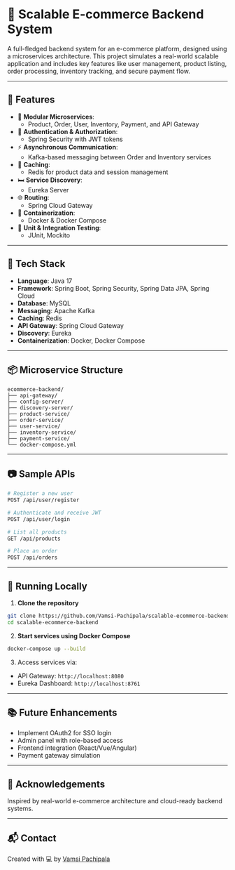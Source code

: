 # 🛒 Scalable E-commerce Backend System

A full-fledged backend system for an e-commerce platform, designed using a microservices architecture. This project simulates a real-world scalable application and includes key features like user management, product listing, order processing, inventory tracking, and secure payment flow.

---

## 🚀 Features

- 🧹 **Modular Microservices**: 
  - Product, Order, User, Inventory, Payment, and API Gateway
- 🔐 **Authentication & Authorization**:
  - Spring Security with JWT tokens
- ⚡ **Asynchronous Communication**:
  - Kafka-based messaging between Order and Inventory services
- 📂 **Caching**:
  - Redis for product data and session management
- 🛏 **Service Discovery**:
  - Eureka Server
- 🌐 **Routing**:
  - Spring Cloud Gateway
- 🐳 **Containerization**:
  - Docker & Docker Compose
- 🧪 **Unit & Integration Testing**:
  - JUnit, Mockito

---

## 💪 Tech Stack

- **Language**: Java 17
- **Framework**: Spring Boot, Spring Security, Spring Data JPA, Spring Cloud
- **Database**: MySQL
- **Messaging**: Apache Kafka
- **Caching**: Redis
- **API Gateway**: Spring Cloud Gateway
- **Discovery**: Eureka
- **Containerization**: Docker, Docker Compose

---

## 📦 Microservice Structure

```
ecommerce-backend/
├── api-gateway/
├── config-server/
├── discovery-server/
├── product-service/
├── order-service/
├── user-service/
├── inventory-service/
├── payment-service/
└── docker-compose.yml
```

---

## 📷 Sample APIs

```bash
# Register a new user
POST /api/user/register

# Authenticate and receive JWT
POST /api/user/login

# List all products
GET /api/products

# Place an order
POST /api/orders
```

---

## 🧪 Running Locally

1. **Clone the repository**
```bash
git clone https://github.com/Vamsi-Pachipala/scalable-ecommerce-backend.git
cd scalable-ecommerce-backend
```

2. **Start services using Docker Compose**
```bash
docker-compose up --build
```

3. Access services via:
- API Gateway: `http://localhost:8080`
- Eureka Dashboard: `http://localhost:8761`

---

## 📚 Future Enhancements

- Implement OAuth2 for SSO login
- Admin panel with role-based access
- Frontend integration (React/Vue/Angular)
- Payment gateway simulation

---

## 🙌 Acknowledgements

Inspired by real-world e-commerce architecture and cloud-ready backend systems.

---

## 📬 Contact

Created with 💻 by [Vamsi Pachipala](https://www.linkedin.com/in/vamsi-pachipala-98a338209/)
